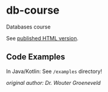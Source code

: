 # db-course
Databases course

See [published HTML version](https://kuleuven-diepenbeek.github.io/db-course/).

## Code Examples

In Java/Kotlin: See `/examples` directory!

*original author: Dr. Wouter Groeneveld*
